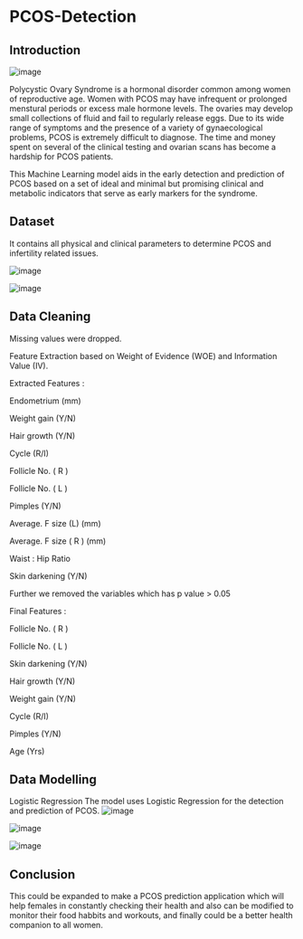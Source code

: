 # PCOS-Detection

## Introduction

![image](https://user-images.githubusercontent.com/71822090/128054271-9ab7e120-dde0-4160-957d-84cb1d338fba.png)


Polycystic Ovary Syndrome is a hormonal disorder common among women of reproductive age. Women with PCOS may have infrequent or prolonged menstural periods or excess male hormone levels. The ovaries may develop  small collections of fluid and fail to regularly release eggs.
Due to its wide range of symptoms and the presence of a variety of gynaecological problems, PCOS is extremely difficult to diagnose. The time and money spent on several of the clinical testing and ovarian scans has become a hardship for PCOS patients.

This Machine Learning model aids in the early detection and prediction of PCOS based on a set of ideal and minimal but promising clinical and metabolic indicators that serve as early markers for the syndrome.

## Dataset



It contains all physical and clinical parameters to determine PCOS and infertility related issues.

      
![image](https://user-images.githubusercontent.com/71822090/128052774-06a0d24e-39fa-46ee-8cb3-9e482f316a2d.png)

![image](https://user-images.githubusercontent.com/71822090/128052817-7fc168da-56c3-4ae2-a389-ce4029cf99e5.png)


## Data Cleaning

Missing values were dropped.

Feature Extraction based on Weight of Evidence (WOE) and Information Value (IV).

Extracted Features :

Endometrium (mm)

Weight gain (Y/N)

Hair growth (Y/N)

Cycle (R/I)

Follicle No. ( R )

Follicle No. ( L )

Pimples (Y/N)

Average. F size (L) (mm)

Average. F size ( R )  (mm)

Waist : Hip Ratio

Skin darkening (Y/N)

Further we removed the variables which has  p value > 0.05

Final Features :

Follicle No. ( R )

Follicle No. ( L )

Skin darkening (Y/N)

Hair growth (Y/N)

Weight gain (Y/N)

Cycle (R/I)

Pimples (Y/N)

Age (Yrs)

## Data Modelling

Logistic Regression
The model uses Logistic Regression for the detection and prediction of PCOS.
![image](https://user-images.githubusercontent.com/71822090/128053999-c604712d-ff4f-42e8-beec-d5c2c02ac83c.png)


![image](https://user-images.githubusercontent.com/71822090/128054039-bf284155-50d1-48aa-8c5c-646449fca795.png)


![image](https://user-images.githubusercontent.com/71822090/128054080-83dd564b-c982-4109-877e-36d7065c9fa0.png)

## Conclusion

This could be expanded to make a PCOS prediction application which will help females in constantly checking their health and also can be modified to monitor their food habbits and workouts, and finally could be a better health companion to all women.



